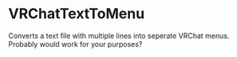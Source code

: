 # VRChatTextToMenu
Converts a text file with multiple lines into seperate VRChat menus. Probably would work for your purposes?
